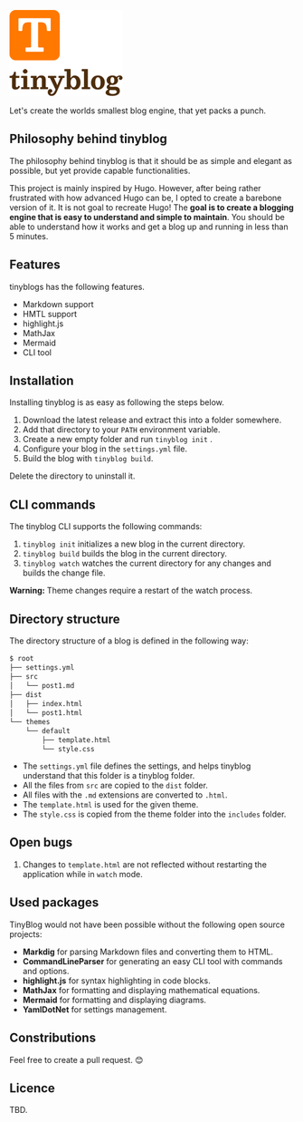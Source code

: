 ![Logo](logo/github-logo.png)

Let's create the worlds smallest blog engine, that yet packs a punch.

## Philosophy behind tinyblog

The philosophy behind tinyblog is that it should be as simple and elegant as possible, but yet provide capable functionalities.

This project is mainly inspired by Hugo. However, after being rather frustrated with how advanced Hugo can be, I opted to create a barebone version of it. It is not goal to recreate Hugo! The **goal is to create a blogging engine that is easy to understand and simple to maintain**. You should be able to understand how it works and get a blog up and running in less than 5 minutes.

## Features

tinyblogs has the following features.

 * Markdown support
 * HMTL support
 * highlight.js
 * MathJax
 * Mermaid
 * CLI tool

## Installation

Installing tinyblog is as easy as following the steps below.

 1. Download the latest release and extract this into a folder somewhere. 
 2. Add that directory to your `PATH` environment variable.
 3. Create a new empty folder and run `tinyblog init` .
 4. Configure your blog in the `settings.yml` file.
 5. Build the blog with `tinyblog build`.
   
Delete the directory to uninstall it.

## CLI commands

The tinyblog CLI supports the following commands:

 1. `tinyblog init` initializes a new blog in the current directory.
 2. `tinyblog build` builds the blog in the current directory.
 3. `tinyblog watch` watches the current directory for any changes and builds the change file.

**Warning:** Theme changes require a restart of the watch process.

## Directory structure

The directory structure of a blog is defined in the following way:

```text
$ root
├── settings.yml
├── src
│   └── post1.md
├── dist
│   ├── index.html
│   └── post1.html
└── themes
    └── default
        ├── template.html
        └── style.css
```

 * The `settings.yml` file defines the settings, and helps tinyblog understand that this folder is a tinyblog folder.
 * All the files from `src` are copied to the `dist` folder.
 * All files with the `.md` extensions are converted to `.html`.
 * The `template.html` is used for the given theme.
 * The `style.css` is copied from the theme folder into the `includes` folder.

## Open bugs

  1. Changes to `template.html` are not reflected without restarting the application while in `watch` mode.

## Used packages

TinyBlog would not have been possible without the following open source projects:
 
 * **Markdig** for parsing Markdown files and converting them to HTML.
 * **CommandLineParser** for generating an easy CLI tool with commands and options.
 * **highlight.js** for syntax highlighting in code blocks.
 * **MathJax** for formatting and displaying mathematical equations.
 * **Mermaid** for formatting and displaying diagrams.
 * **YamlDotNet** for settings management.

## Constributions

Feel free to create a pull request. 😊

## Licence

TBD.
